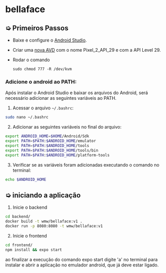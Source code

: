 # bellaface

## ➭ Primeiros Passos

- Baixe e configure o [Android Studio](https://developer.android.com/studio).
- Criar uma [nova AVD](https://developer.android.com/studio/run/managing-avds) com o nome Pixel_2_API_29 e com a API Level 29.
- Rodar o comando

  ```
  sudo chmod 777 -R /dev/kvm
  ```
### Adicione o android ao PATH:

Após instalar o Android Studio e baixar os arquivos do Android, será necessário adicionar as seguintes variáveis ao PATH.

1. Acessar o arquivo `~/.bashrc`:

```bash
sudo nano ~/.bashrc
```

2. Adicionar as seguintes variáveis no final do arquivo:

```bash
export ANDROID_HOME=$HOME/Android/Sdk
export PATH=$PATH:$ANDROID_HOME/emulator
export PATH=$PATH:$ANDROID_HOME/tools
export PATH=$PATH:$ANDROID_HOME/tools/bin
export PATH=$PATH:$ANDROID_HOME/platform-tools
```

3. Verificar se as variáveis foram adicionadas executando o comando no terminal:

```bash
echo $ANDROID_HOME
```
## ➭ iniciando a aplicação

1. Inicie o backend


```bash
cd backend/
docker build -t wmw/bellaface:v1 .
docker run -p 8080:8080 -t wmw/bellaface:v1
```

2. Inicie o frontend
   
```bash
cd frontend/
npm install && expo start
```

ao finalizar a execução do comando expo start digite 'a' no terminal para instalar e abrir a aplicação no emulador android, que já deve estar ligado.




